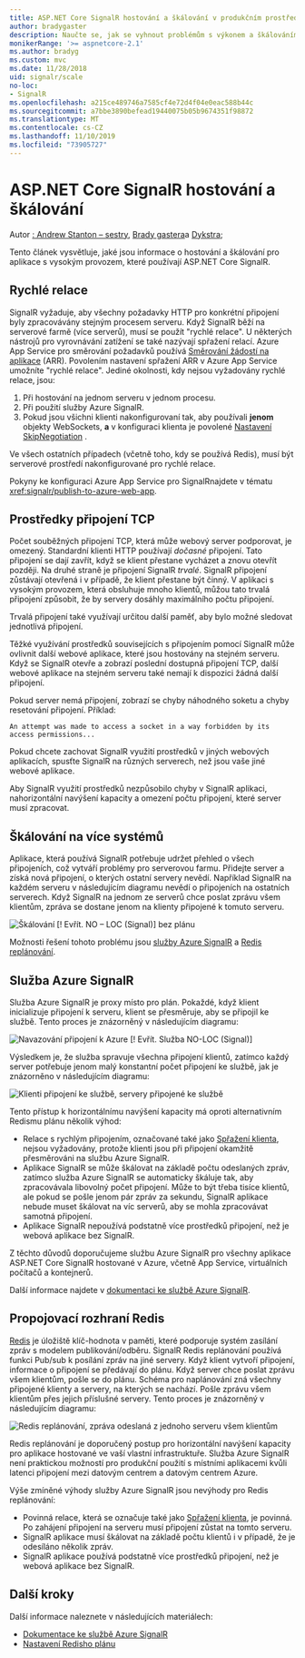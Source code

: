 ```yaml
---
title: ASP.NET Core SignalR hostování a škálování v produkčním prostředí
author: bradygaster
description: Naučte se, jak se vyhnout problémům s výkonem a škálováním v aplikacích, které používají ASP.NET Core SignalR.
monikerRange: '>= aspnetcore-2.1'
ms.author: bradyg
ms.custom: mvc
ms.date: 11/28/2018
uid: signalr/scale
no-loc:
- SignalR
ms.openlocfilehash: a215ce489746a7585cf4e72d4f04e0eac588b44c
ms.sourcegitcommit: a7bbe3890befead19440075b05b9674351f98872
ms.translationtype: MT
ms.contentlocale: cs-CZ
ms.lasthandoff: 11/10/2019
ms.locfileid: "73905727"
---
```

# <a name="aspnet-core-opno-locsignalr-hosting-and-scaling"></a>ASP.NET Core SignalR hostování a škálování

Autor [: Andrew Stanton – sestry](https://twitter.com/anurse), [Brady gastera](https://twitter.com/bradygaster)a [Dykstra](https://github.com/tdykstra);

Tento článek vysvětluje, jaké jsou informace o hostování a škálování pro aplikace s vysokým provozem, které používají ASP.NET Core SignalR.

## <a name="sticky-sessions"></a>Rychlé relace

SignalR vyžaduje, aby všechny požadavky HTTP pro konkrétní připojení byly zpracovávány stejným procesem serveru. Když SignalR běží na serverové farmě (více serverů), musí se použít "rychlé relace". U některých nástrojů pro vyrovnávání zatížení se také nazývají spřažení relací. Azure App Service pro směrování požadavků používá [Směrování žádostí na aplikace](https://docs.microsoft.com/iis/extensions/planning-for-arr/application-request-routing-version-2-overview) (ARR). Povolením nastavení spřažení ARR v Azure App Service umožníte "rychlé relace". Jediné okolnosti, kdy nejsou vyžadovány rychlé relace, jsou:

1. Při hostování na jednom serveru v jednom procesu.
1. Při použití služby Azure SignalR.
1. Pokud jsou všichni klienti nakonfigurovaní tak, aby používali **jenom** objekty WebSockets, **a** v konfiguraci klienta je povolené [Nastavení SkipNegotiation](xref:signalr/configuration#configure-additional-options) .

Ve všech ostatních případech (včetně toho, kdy se používá Redis), musí být serverové prostředí nakonfigurované pro rychlé relace.

Pokyny ke konfiguraci Azure App Service pro SignalRnajdete v tématu <xref:signalr/publish-to-azure-web-app>.

## <a name="tcp-connection-resources"></a>Prostředky připojení TCP

Počet souběžných připojení TCP, která může webový server podporovat, je omezený. Standardní klienti HTTP používají *dočasné* připojení. Tato připojení se dají zavřít, když se klient přestane vycházet a znovu otevřít později. Na druhé straně je připojení SignalR *trvalé*. SignalR připojení zůstávají otevřená i v případě, že klient přestane být činný. V aplikaci s vysokým provozem, která obsluhuje mnoho klientů, můžou tato trvalá připojení způsobit, že by servery dosáhly maximálního počtu připojení.

Trvalá připojení také využívají určitou další paměť, aby bylo možné sledovat jednotlivá připojení.

Těžké využívání prostředků souvisejících s připojením pomocí SignalR může ovlivnit další webové aplikace, které jsou hostovány na stejném serveru. Když se SignalR otevře a zobrazí poslední dostupná připojení TCP, další webové aplikace na stejném serveru také nemají k dispozici žádná další připojení.

Pokud server nemá připojení, zobrazí se chyby náhodného soketu a chyby resetování připojení. Příklad:

```
An attempt was made to access a socket in a way forbidden by its access permissions...
```

Pokud chcete zachovat SignalR využití prostředků v jiných webových aplikacích, spusťte SignalR na různých serverech, než jsou vaše jiné webové aplikace.

Aby SignalR využití prostředků nezpůsobilo chyby v SignalR aplikaci, nahorizontální navýšení kapacity a omezení počtu připojení, které server musí zpracovat.

## <a name="scale-out"></a>Škálování na více systémů

Aplikace, která používá SignalR potřebuje udržet přehled o všech připojeních, což vytváří problémy pro serverovou farmu. Přidejte server a získá nová připojení, o kterých ostatní servery nevědí. Například SignalR na každém serveru v následujícím diagramu nevědí o připojeních na ostatních serverech. Když SignalR na jednom ze serverů chce poslat zprávu všem klientům, zpráva se dostane jenom na klienty připojené k tomuto serveru.

![Škálování [! Evřít. NO – LOC (Signal)] bez plánu](scale/_static/scale-no-backplane.png)

Možnosti řešení tohoto problému jsou [služby Azure SignalR](#azure-signalr-service) a [Redis replánování](#redis-backplane).

## <a name="azure-opno-locsignalr-service"></a>Služba Azure SignalR

Služba Azure SignalR je proxy místo pro plán. Pokaždé, když klient inicializuje připojení k serveru, klient se přesměruje, aby se připojil ke službě. Tento proces je znázorněný v následujícím diagramu:

![Navazování připojení k Azure [! Evřít. Služba NO-LOC (Signal)]](scale/_static/azure-signalr-service-one-connection.png)

Výsledkem je, že služba spravuje všechna připojení klientů, zatímco každý server potřebuje jenom malý konstantní počet připojení ke službě, jak je znázorněno v následujícím diagramu:

![Klienti připojení ke službě, servery připojené ke službě](scale/_static/azure-signalr-service-multiple-connections.png)

Tento přístup k horizontálnímu navýšení kapacity má oproti alternativním Redismu plánu několik výhod:

* Relace s rychlým připojením, označované také jako [Spřažení klienta](/iis/extensions/configuring-application-request-routing-arr/http-load-balancing-using-application-request-routing#step-3---configure-client-affinity), nejsou vyžadovány, protože klienti jsou při připojení okamžitě přesměrováni na službu Azure SignalR.
* Aplikace SignalR se může škálovat na základě počtu odeslaných zpráv, zatímco služba Azure SignalR se automaticky škáluje tak, aby zpracovávala libovolný počet připojení. Může to být třeba tisíce klientů, ale pokud se pošle jenom pár zpráv za sekundu, SignalR aplikace nebude muset škálovat na víc serverů, aby se mohla zpracovávat samotná připojení.
* Aplikace SignalR nepoužívá podstatně více prostředků připojení, než je webová aplikace bez SignalR.

Z těchto důvodů doporučujeme službu Azure SignalR pro všechny aplikace ASP.NET Core SignalR hostované v Azure, včetně App Service, virtuálních počítačů a kontejnerů.

Další informace najdete v [dokumentaci ke službě Azure SignalR](/azure/azure-signalr/signalr-overview).

## <a name="redis-backplane"></a>Propojovací rozhraní Redis

[Redis](https://redis.io/) je úložiště klíč-hodnota v paměti, které podporuje systém zasílání zpráv s modelem publikování/odběru. SignalR Redis replánování používá funkci Pub/sub k posílání zpráv na jiné servery. Když klient vytvoří připojení, informace o připojení se předávají do plánu. Když server chce poslat zprávu všem klientům, pošle se do plánu. Schéma pro naplánování zná všechny připojené klienty a servery, na kterých se nachází. Pošle zprávu všem klientům přes jejich příslušné servery. Tento proces je znázorněný v následujícím diagramu:

![Redis replánování, zpráva odeslaná z jednoho serveru všem klientům](scale/_static/redis-backplane.png)

Redis replánování je doporučený postup pro horizontální navýšení kapacity pro aplikace hostované ve vaší vlastní infrastruktuře. Služba Azure SignalR není praktickou možností pro produkční použití s místními aplikacemi kvůli latenci připojení mezi datovým centrem a datovým centrem Azure.

Výše zmíněné výhody služby Azure SignalR jsou nevýhody pro Redis replánování:

* Povinná relace, která se označuje také jako [Spřažení klienta](/iis/extensions/configuring-application-request-routing-arr/http-load-balancing-using-application-request-routing#step-3---configure-client-affinity), je povinná. Po zahájení připojení na serveru musí připojení zůstat na tomto serveru.
* SignalR aplikace musí škálovat na základě počtu klientů i v případě, že je odesíláno několik zpráv.
* SignalR aplikace používá podstatně více prostředků připojení, než je webová aplikace bez SignalR.

## <a name="next-steps"></a>Další kroky

Další informace naleznete v následujících materiálech:

* [Dokumentace ke službě Azure SignalR](/azure/azure-signalr/signalr-overview)
* [Nastavení Redisho plánu](xref:signalr/redis-backplane)
